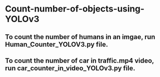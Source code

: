 # Count-number-of-objects-using-YOLOv3
## To count the number of humans in an imgae, run Human_Counter_YOLOV3.py file.
## To count the number of car in traffic.mp4 video, run car_counter_in_video_YOLOv3.py file.

